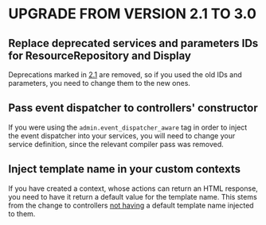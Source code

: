 # UPGRADE FROM VERSION 2.1 TO 3.0

## Replace deprecated services and parameters IDs for ResourceRepository and Display

Deprecations marked in [2.1](CHANGELOG-2.1.md#deprecated-inconsintent-service-definitions-and-parameters-for-resourcerepository-and-display-contexts)
are removed, so if you used the old IDs and parameters, you need to change them to
the new ones.

## Pass event dispatcher to controllers' constructor

If you were using the `admin.event_dispatcher_aware` tag in order to inject the
event dispatcher into your services, you will need to change your service definition,
since the relevant compiler pass was removed.

## Inject template name in your custom contexts

If you have created a context, whose actions can return an HTML response, you need
to have it return a default value for the template name. This stems from the change
to controllers [not having](CHANGELOG-3.0.md#default-response-templates-are-injected-into-contexts)
a default template name injected to them.
